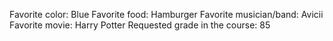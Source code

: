 Favorite color: Blue
Favorite food: Hamburger
Favorite musician/band: Avicii
Favorite movie: Harry Potter
Requested grade in the course: 85
